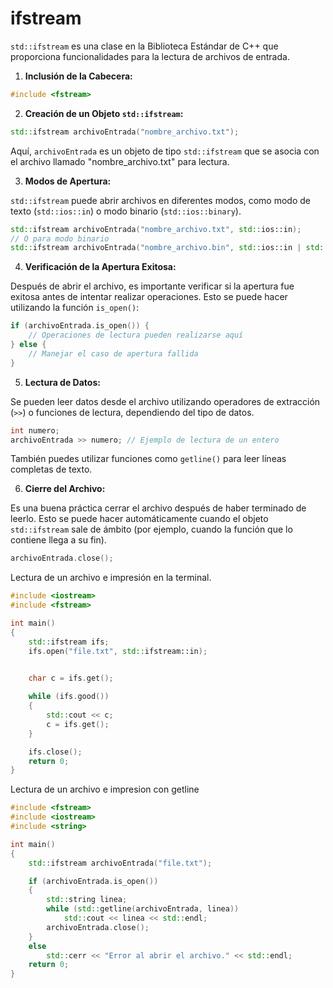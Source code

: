 # ifstream

`std::ifstream` es una clase en la Biblioteca Estándar de C++ que proporciona funcionalidades para la lectura de archivos de entrada.


1. **Inclusión de la Cabecera:**

```cpp
#include <fstream>
```

2. **Creación de un Objeto `std::ifstream`:**

```cpp
std::ifstream archivoEntrada("nombre_archivo.txt");
```

Aquí, `archivoEntrada` es un objeto de tipo `std::ifstream` que se asocia con el archivo llamado "nombre_archivo.txt" para lectura.

3. **Modos de Apertura:**

`std::ifstream` puede abrir archivos en diferentes modos, como modo de texto (`std::ios::in`) o modo binario (`std::ios::binary`).

```cpp
std::ifstream archivoEntrada("nombre_archivo.txt", std::ios::in);
// O para modo binario
std::ifstream archivoEntrada("nombre_archivo.bin", std::ios::in | std::ios::binary);
```

4. **Verificación de la Apertura Exitosa:**

Después de abrir el archivo, es importante verificar si la apertura fue exitosa antes de intentar realizar operaciones. Esto se puede hacer utilizando la función `is_open()`:

```cpp
if (archivoEntrada.is_open()) {
	// Operaciones de lectura pueden realizarse aquí
} else {
	// Manejar el caso de apertura fallida
}
```

5. **Lectura de Datos:**

Se pueden leer datos desde el archivo utilizando operadores de extracción (`>>`) o funciones de lectura, dependiendo del tipo de datos.

```cpp
int numero;
archivoEntrada >> numero; // Ejemplo de lectura de un entero
```

También puedes utilizar funciones como `getline()` para leer líneas completas de texto.

6. **Cierre del Archivo:**

Es una buena práctica cerrar el archivo después de haber terminado de leerlo. Esto se puede hacer automáticamente cuando el objeto `std::ifstream` sale de ámbito (por ejemplo, cuando la función que lo contiene llega a su fin).

```cpp
archivoEntrada.close();
```

Lectura de un archivo e impresión en la terminal.

```cpp
#include <iostream>
#include <fstream>

int main()
{
	std::ifstream ifs;
	ifs.open("file.txt", std::ifstream::in);

	
	char c = ifs.get();

	while (ifs.good())
	{
		std::cout << c;
		c = ifs.get();
	}

	ifs.close();
	return 0;
}
```

Lectura de un archivo e impresion con getline

```cpp
#include <fstream>
#include <iostream>
#include <string>

int main()
{
	std::ifstream archivoEntrada("file.txt");

	if (archivoEntrada.is_open())
	{
		std::string linea;
		while (std::getline(archivoEntrada, linea))
			std::cout << linea << std::endl;
		archivoEntrada.close();
	}
	else
		std::cerr << "Error al abrir el archivo." << std::endl;
	return 0;
}

```
